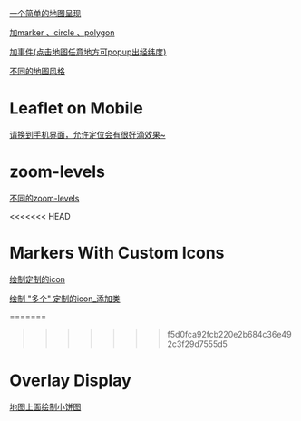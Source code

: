 [一个简单的地图呈现](https://xiaoxiaohappy.github.io/Leaflet_map/test/index.html)

[加marker 、circle 、polygon](https://xiaoxiaohappy.github.io/Leaflet_map/test/index_markers.html)

[加事件(点击地图任意地方可popup出经纬度)](https://xiaoxiaohappy.github.io/Leaflet_map/test/index_event.html)

[不同的地图风格](https://xiaoxiaohappy.github.io/Leaflet_map/test/index_provider_不同地图风格.html)

# Leaflet on Mobile

[请换到手机界面，允许定位会有很好滴效果~](https://xiaoxiaohappy.github.io/Leaflet_map/test/Leaflet%20on%20Mobile/index.html)

# zoom-levels

[不同的zoom-levels](https://xiaoxiaohappy.github.io/Leaflet_map/test/zoom-levels/index.html)

<<<<<<< HEAD
# Markers With Custom Icons

[绘制定制的icon](https://xiaoxiaohappy.github.io/Leaflet_map/test/Markers%20With%20Custom%20Icons/index.html)

[绘制 "多个" 定制的icon_添加类](https://xiaoxiaohappy.github.io/Leaflet_map/test/Markers%20With%20Custom%20Icons/index_绘制多个定制icon_类.html)

=======
>>>>>>> f5d0fca92fcb220e2b684c36e492c3f29d7555d5
# Overlay Display

[地图上面绘制小饼图](https://xiaoxiaohappy.github.io/Leaflet_map/test/Overlay%20Display/小饼图.html)


